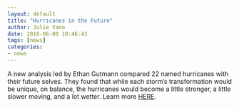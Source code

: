 ```yaml
---
layout: default
title: "Hurricanes in the Future"
author: Julie Vano
date: 2018-06-08 10:46:43
tags: [news]
categories:
- news
---
```


A new analysis led by Ethan Gutmann compared 22 named hurricanes with their future selves. They found that while each storm’s transformation would be unique, on balance, the hurricanes would become a little stronger, a little slower moving, and a lot wetter.  Learn more <a href="https://www2.ucar.edu/atmosnews/news/132790/hurricanes-bit-stronger-bit-slower-and-lot-wetter-in-warmer-climate">HERE</a>.

